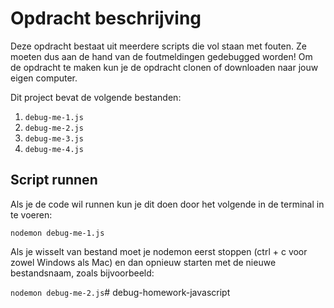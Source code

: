 # Opdracht beschrijving

Deze opdracht bestaat uit meerdere scripts die vol staan met fouten. Ze moeten dus aan de hand van de foutmeldingen gedebugged worden! Om de opdracht te maken kun je de opdracht clonen of downloaden naar jouw eigen computer.

Dit project bevat de volgende bestanden:

1. `debug-me-1.js`
2. `debug-me-2.js`
3. `debug-me-3.js`
4. `debug-me-4.js`

## Script runnen
Als je de code wil runnen kun je dit doen door het volgende in de terminal in te voeren:

`nodemon debug-me-1.js`

Als je wisselt van bestand moet je nodemon eerst stoppen (ctrl + c voor zowel Windows als Mac) en dan opnieuw starten met de nieuwe bestandsnaam, zoals bijvoorbeeld:

`nodemon debug-me-2.js`#   d e b u g - h o m e w o r k - j a v a s c r i p t  
 